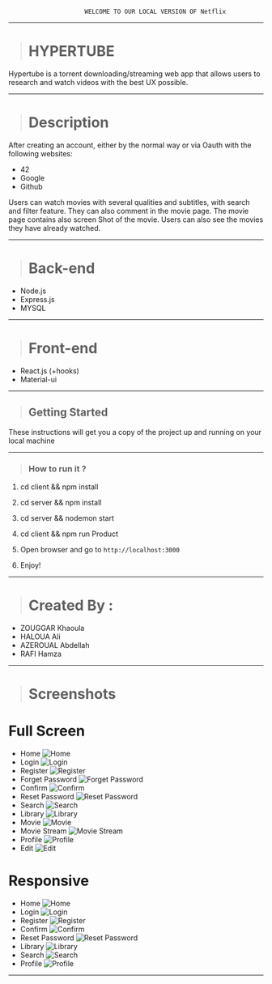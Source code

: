 

                         WELCOME TO OUR LOCAL VERSION OF Netflix
                         
<hr>

> # HYPERTUBE
Hypertube is a torrent downloading/streaming web app that allows users to research and watch videos with the best UX possible.

<hr>

> # Description
After creating an account, either by the normal way or via Oauth with the following websites:
- 42
- Google
- Github

Users can watch movies with several qualities and subtitles, with search and filter feature. They can also comment in the movie page. The movie page contains also screen Shot of the movie.
Users can also see the movies they have already watched.

<hr>

> # Back-end
- Node.js
- Express.js
- MYSQL

<hr>

> # Front-end
- React.js (+hooks)
- Material-ui

<hr>

> ## Getting Started

These instructions will get you a copy of the project up and running on your local machine

<hr>

> ### How to run it ?

   1. cd client && npm install

   2. cd server && npm install

   3. cd server && nodemon start

   4. cd client && npm run Product

   5. Open browser and go to `http://localhost:3000`
   
   6. Enjoy!

<hr>


> # Created By : 
-  ZOUGGAR Khaoula
-  HALOUA Ali
-  AZEROUAL Abdellah 
-  RAFI Hamza

<hr>

># Screenshots

# Full Screen

* Home
![Home](./preview/home.png)
* Login
![Login](./preview/signin.png)
* Register
![Register](./preview/signup.png)
* Forget Password
![Forget Password](./preview/fgpass.png)
* Confirm
![Confirm](./preview/confirm.png)
* Reset Password
![Reset Password](./preview/resetpass.png)
* Search
![Search](./preview/search.png)
* Library
![Library](./preview/library.png)
* Movie
![Movie](./preview/movie.png)
* Movie Stream
![Movie Stream](./preview/movieplay.png)
* Profile
![Profile](./preview/profile.png)
* Edit
![Edit](./preview/edit.png)

# Responsive

* Home
![Home](./preview/homeRES.png)
* Login
![Login](./preview/signinRES.png)
* Register
![Register](./preview/signupRES.png)
* Confirm
![Confirm](./preview/confirmRES.png)
* Reset Password
![Reset Password](./preview/resetpassRES.png)
* Library
![Library](./preview/libraryRES.png)
* Search
![Search](./preview/library2RES.png)
* Profile
![Profile](./preview/profileRES.png)

<hr>
